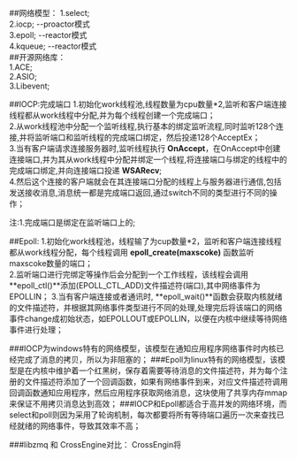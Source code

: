 ##网络模型：
  1.select;  
  2.iocp;    --proactor模式  
  3.epoll;   --reactor模式  
  4.kqueue;  --reactor模式   
##开源网络库：  
  1.ACE;  
  2.ASIO;  
  3.Libevent;  

##IOCP:完成端口
1.初始化work线程池,线程数量为cpu数量*2,监听和客户端连接线程都从work线程中分配,并为每个线程创建一个完成端口；  
2.从work线程池中分配一个监听线程,执行基本的绑定监听流程,同时监听128个连接,并将监听端口和监听线程的完成端口绑定，然后投递128个AcceptEx；  
3.当有客户端请求连接服务器时,监听线程执行 **OnAccept**，在OnAccept中创建连接端口,并为其从work线程中分配并绑定一个线程,将连接端口与绑定的线程中的完成端口绑定,并向连接端口投递 **WSARecv**;  
4.然后这个连接的客户端就会在其连接端口分配的线程上与服务器进行通信,包括发送接收消息,消息统一都是完成端口返回,通过switch不同的类型进行不同的操作；  

注:1.完成端口是绑定在监听端口上的;  

##Epoll:
1.初始化work线程池，线程输了为cup数量*2，监听和客户端连接线程都从work线程分配，每个线程调用 **epoll_create(maxscoke)**  函数监听maxscoke数量的端口；  
2.监听端口进行完绑定等操作后会分配到一个工作线程，该线程会调用**epoll_ctl()**添加(EPOLL_CTL_ADD)文件描述符(端口),其中网络事件为EPOLLIN；
3.当有客户端连接或者通讯时, **epoll_wait()**函数会获取内核就绪的文件描述符，并根据其网络事件类型进行不同的处理,处理完后将该端口的网络事件change成初始状态，如EPOLLOUT或EPOLLIN，以便在内核中继续等待网络事件进行处理；

###IOCP为windows特有的网络模型，该模型在通知应用程序网络事件时内核已经完成了消息的拷贝，所以为非阻塞的；
###Epoll为linux特有的网络模型，该模型是在内核中维护着一个红黑树，保存着需要等待消息的文件描述符，并为每个注册的文件描述符添加了一个回调函数，如果有网络事件到来，对应文件描述符调用回调函数通知应用程序，然后应用程序获取网络消息，这块使用了共享内存mmap来保证不用拷贝消息达到高效；
###IOCP和Epoll都适合于高并发的网络环境，而select和poll则因为采用了轮询机制，每次都要将所有等待端口遍历一次来查找已经就绪的网络事件，导致其效率不高；


###libzmq 和 CrossEngine对比：
   CrossEngin将
